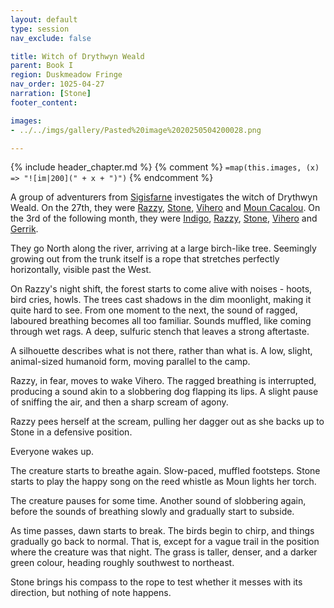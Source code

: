 ```yaml
---
layout: default
type: session
nav_exclude: false

title: Witch of Drythwyn Weald
parent: Book I
region: Duskmeadow Fringe
nav_order: 1025-04-27
narration: [Stone]
footer_content: 

images:
- ../../imgs/gallery/Pasted%20image%2020250504200028.png

---
```


{% include header_chapter.md %}
{% comment %}
`=map(this.images, (x) => "![im|200](" + x + ")")`
{% endcomment %}

A group of adventurers from [Sigisfarne](../../directory/Sigisfarne/index.md) investigates the witch of Drythwyn Weald.
On the 27th, they were [Razzy](../../directory/Sigisfarne/Razvan.md), [Stone](../../directory/Sigisfarne/Stone.md), [Vihero](../../directory/Sigisfarne/Vihero.md) and [Moun Cacalou](../../directory/Sigisfarne/MounCacalou.md).
On the 3rd of the following month, they were [Indigo](../../directory/Sigisfarne/Indigo.md), [Razzy](../../directory/Sigisfarne/Razvan.md), [Stone](../../directory/Sigisfarne/Stone.md), [Vihero](../../directory/Sigisfarne/Vihero.md) and [Gerrik](../../directory/Sigisfarne/Gerrik.md).

They go North along the river, arriving at a large birch-like tree.
Seemingly growing out from the trunk itself is a rope that stretches perfectly horizontally, visible past the West.

On Razzy's night shift, the forest starts to come alive with noises - hoots, bird cries, howls.
The trees cast shadows in the dim moonlight, making it quite hard to see.
From one moment to the next, the sound of ragged, laboured breathing becomes all too familiar.
Sounds muffled, like coming through wet rags.
A deep, sulfuric stench that leaves a strong aftertaste.
 
A silhouette describes what is not there, rather than what is.
A low, slight, animal-sized humanoid form, moving parallel to the camp.
 
Razzy, in fear, moves to wake Vihero.
The ragged breathing is interrupted, producing a sound akin to a slobbering dog flapping its lips.
A slight pause of sniffing the air, and then a sharp scream of agony.

Razzy pees herself at the scream, pulling her dagger out as she backs up to Stone in a defensive position.

Everyone wakes up.

The creature starts to breathe again.
Slow-paced, muffled footsteps.
Stone starts to play the happy song on the reed whistle as Moun lights her torch.

The creature pauses for some time.
Another sound of slobbering again, before the sounds of breathing slowly and gradually start to subside.

As time passes, dawn starts to break.
The birds begin to chirp, and things gradually go back to normal.
That is, except for a vague trail in the position where the creature was that night.
The grass is taller, denser, and a darker green colour, heading roughly southwest to northeast.

Stone brings his compass to the rope to test whether it messes with its direction, but nothing of note happens. 


